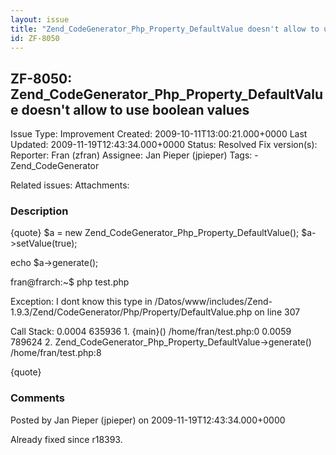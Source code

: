 ```yaml
---
layout: issue
title: "Zend_CodeGenerator_Php_Property_DefaultValue doesn't allow to use boolean values"
id: ZF-8050
---
```


ZF-8050: Zend\_CodeGenerator\_Php\_Property\_DefaultValue doesn't allow to use boolean values
---------------------------------------------------------------------------------------------

 Issue Type: Improvement Created: 2009-10-11T13:00:21.000+0000 Last Updated: 2009-11-19T12:43:34.000+0000 Status: Resolved Fix version(s): 
 Reporter:  Fran (zfran)  Assignee:  Jan Pieper (jpieper)  Tags: - Zend\_CodeGenerator
 
 Related issues: 
 Attachments: 
### Description

{quote} $a = new Zend\_CodeGenerator\_Php\_Property\_DefaultValue(); $a->setValue(true);

echo $a->generate();

fran@frarch:~$ php test.php

Exception: I dont know this type in /Datos/www/includes/Zend-1.9.3/Zend/CodeGenerator/Php/Property/DefaultValue.php on line 307

Call Stack: 0.0004 635936 1. {main}() /home/fran/test.php:0 0.0059 789624 2. Zend\_CodeGenerator\_Php\_Property\_DefaultValue->generate() /home/fran/test.php:8

{quote}

 

 

### Comments

Posted by Jan Pieper (jpieper) on 2009-11-19T12:43:34.000+0000

Already fixed since r18393.

 

 